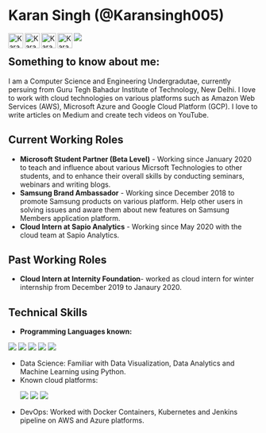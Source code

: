 # Karan Singh (@Karansingh005)


<p>
<a href="https://twitter.com/karansingh_005">
  <img align="left" alt="Karan Singh's Twitter" width="30px" src="https://cdn.jsdelivr.net/npm/simple-icons@v3/icons/twitter.svg" />
</a>
<a href="https://www.linkedin.com/in/karan-singh-344360153/">
  <img align="left" alt="Karan Singh's LinkdeIN" width="30px" src="https://cdn.jsdelivr.net/npm/simple-icons@v3/icons/linkedin.svg" />
</a>
<a href="https://medium.com/@karansinghreen">
  <img align="left" alt="Karan Singh's Medium" width="30px" src="https://cdn.jsdelivr.net/npm/simple-icons@3.0.1/icons/medium.svg" />
</a>
<a href="https://www.youtube.com/channel/UCAB548YaXcsKKGtb1kL9W6A/featured?view_as=subscriber">
  <img align="left" alt="Karan Singh's YouTue" width="30px" src="https://cdn.jsdelivr.net/npm/simple-icons@3.0.1/icons/youtube.svg" />
</a>
</p>

![](https://github-readme-stats.vercel.app/api?username=Karansingh005&show_icons=true&theme=radical)

## Something to know about me: 
I am a Computer Science and Engineering Undergradutae, currently persuing from Guru Tegh Bahadur Institute of Technology, New Delhi. I love to work with cloud technologies on various platforms such as Amazon Web Services (AWS), Microsoft Azure and Google Cloud Platform (GCP). I love to write articles on Medium and create tech videos on YouTube. 

## Current Working Roles
* **Microsoft Student Partner (Beta Level)** - Working since January 2020 to teach and influence about various Micrsoft Technologies to other students, and to enhance their overall skills by conducting seminars, webinars and writing blogs. 
* **Samsung Brand Ambassador** - Working since December 2018 to promote Samsung products on various platform. Help other users in solving issues and aware them about new features on Samsung Members application platform. 
* **Cloud Intern at Sapio Analytics** - Working since May 2020 with the cloud team at Sapio Analytics.

## Past Working Roles
* **Cloud Intern at Internity Foundation**- worked as cloud intern for winter internship from December 2019 to Janaury 2020.

## Technical Skills
* **Programming Languages known:**
<p>
   <a><img src="https://img.icons8.com/ios-filled/48/000000/c-plus-plus-logo.png"/></a>
   <a><img src="https://img.icons8.com/color/48/000000/c-programming.png"/></a>
   <a><img src="https://img.icons8.com/color/48/000000/python.png"/></a>
   <a><img src="https://img.icons8.com/color/48/000000/java-coffee-cup-logo.png"/></a>
   <a><img src="https://img.icons8.com/color/48/000000/javascript.png"/></a>
   
</p>

<ul>
   <li>Data Science: Familiar with Data Visualization, Data Analytics and Machine Learning using Python.</li>
   <li>Known cloud platforms: </li>
   <p>
      <a><img src="https://img.icons8.com/color/48/000000/amazon-web-services.png"/></a>
      <a><img src="https://img.icons8.com/color/48/000000/azure-1.png"/></a>
      <a><img src="https://img.icons8.com/color/48/000000/google-cloud-platform.png"/></a>
   <li>DevOps: Worked with Docker Containers, Kubernetes and Jenkins pipeline on AWS and Azure platforms.</li>
</ul>


